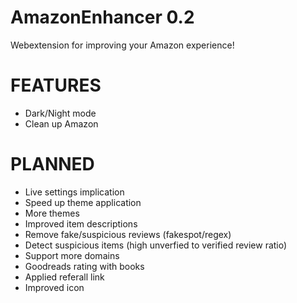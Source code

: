 # AmazonEnhancer 0.2
Webextension for improving your Amazon experience!

# FEATURES
- Dark/Night mode
- Clean up Amazon

# PLANNED
- Live settings implication
- Speed up theme application
- More themes
- Improved item descriptions
- Remove fake/suspicious reviews (fakespot/regex)
- Detect suspicious items (high unverfied to verified review ratio)
- Support more domains
- Goodreads rating with books
- Applied referall link
- Improved icon

